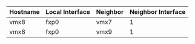 | Hostname | Local Interface | Neighbor | Neighbor Interface |
|----------|-----------------|----------|--------------------|
vmx8 | fxp0 | vmx7 | 1 |
vmx8 | fxp0 | vmx9 | 1 |
